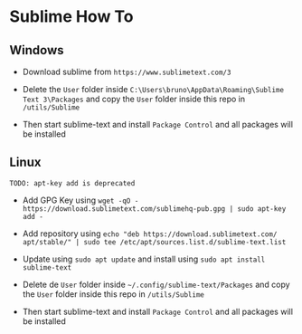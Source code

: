 # Sublime How To

## Windows

- Download sublime from `https://www.sublimetext.com/3`

- Delete the `User` folder inside `C:\Users\bruno\AppData\Roaming\Sublime Text 3\Packages` and copy the `User` folder inside this repo in `/utils/Sublime`

- Then start sublime-text and install `Package Control` and all packages will be installed


## Linux

`TODO: apt-key add is deprecated`

- Add GPG Key using `wget -qO - https://download.sublimetext.com/sublimehq-pub.gpg | sudo apt-key add -`

- Add repository using `echo "deb https://download.sublimetext.com/ apt/stable/" | sudo tee /etc/apt/sources.list.d/sublime-text.list`

- Update using `sudo apt update` and install using `sudo apt install sublime-text`

- Delete de `User` folder inside `~/.config/sublime-text/Packages` and copy the `User` folder inside this repo in `/utils/Sublime`

- Then start sublime-text and install `Package Control` and all packages will be installed
